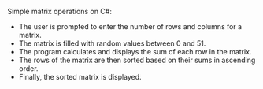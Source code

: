 Simple matrix operations on C#:
- The user is prompted to enter the number of rows and columns for a matrix.
- The matrix is filled with random values between 0 and 51.
- The program calculates and displays the sum of each row in the matrix.
- The rows of the matrix are then sorted based on their sums in ascending order.
- Finally, the sorted matrix is displayed.

